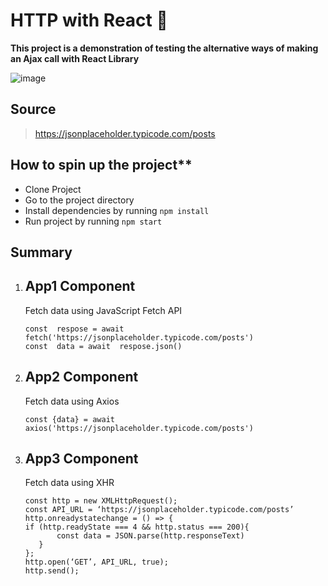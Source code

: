 # HTTP with React 🙌

**This project is a demonstration of testing the alternative ways of making an Ajax call with React Library**

![image](https://miro.medium.com/max/500/1*ekA5dK7Eu27OEmv5OQOwQQ.jpeg)

## Source

    

> https://jsonplaceholder.typicode.com/posts

 ## How to spin up the project**
 - Clone Project
 - Go to the project directory
 - Install dependencies by running `npm install`
 - Run project by running `npm start`
 

## Summary

 1. App1 Component
	 - 
	Fetch data using JavaScript Fetch API
	```
	const  respose = await  fetch('https://jsonplaceholder.typicode.com/posts')
	const  data = await  respose.json()
	```

 2. App2 Component
	  -
	  Fetch data using Axios
	  ```
	  const {data} = await  axios('https://jsonplaceholder.typicode.com/posts')
	  ```
	  
 3. App3 Component
	 - 
	 Fetch data using XHR
	 ```
	const http = new XMLHttpRequest();  
	const API_URL = ‘https://jsonplaceholder.typicode.com/posts’  
	http.onreadystatechange = () => {  
	if (http.readyState === 4 && http.status === 200){  
			const data = JSON.parse(http.responseText)  
		}  
	};  
	http.open(‘GET’, API_URL, true);  
	http.send();